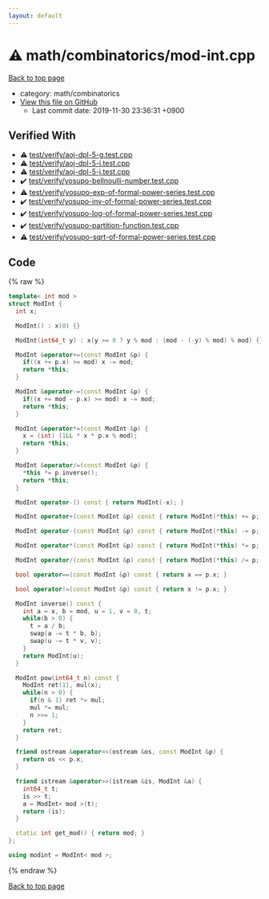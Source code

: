 ```yaml
---
layout: default
---
```


<!-- mathjax config similar to math.stackexchange -->
<script type="text/javascript" async
  src="https://cdnjs.cloudflare.com/ajax/libs/mathjax/2.7.5/MathJax.js?config=TeX-MML-AM_CHTML">
</script>
<script type="text/x-mathjax-config">
  MathJax.Hub.Config({
    TeX: { equationNumbers: { autoNumber: "AMS" }},
    tex2jax: {
      inlineMath: [ ['$','$'] ],
      processEscapes: true
    },
    "HTML-CSS": { matchFontHeight: false },
    displayAlign: "left",
    displayIndent: "2em"
  });
</script>

<script type="text/javascript" src="https://cdnjs.cloudflare.com/ajax/libs/jquery/3.4.1/jquery.min.js"></script>
<script src="https://cdn.jsdelivr.net/npm/jquery-balloon-js@1.1.2/jquery.balloon.min.js" integrity="sha256-ZEYs9VrgAeNuPvs15E39OsyOJaIkXEEt10fzxJ20+2I=" crossorigin="anonymous"></script>
<script type="text/javascript" src="../../../assets/js/copy-button.js"></script>
<link rel="stylesheet" href="../../../assets/css/copy-button.css" />


# :warning: math/combinatorics/mod-int.cpp
<a href="../../../index.html">Back to top page</a>

* category: math/combinatorics
* <a href="{{ site.github.repository_url }}/blob/master/math/combinatorics/mod-int.cpp">View this file on GitHub</a>
    - Last commit date: 2019-11-30 23:36:31 +0900




## Verified With
* :warning: <a href="../../../verify/test/verify/aoj-dpl-5-g.test.cpp.html">test/verify/aoj-dpl-5-g.test.cpp</a>
* :warning: <a href="../../../verify/test/verify/aoj-dpl-5-i.test.cpp.html">test/verify/aoj-dpl-5-i.test.cpp</a>
* :warning: <a href="../../../verify/test/verify/aoj-dpl-5-j.test.cpp.html">test/verify/aoj-dpl-5-j.test.cpp</a>
* :heavy_check_mark: <a href="../../../verify/test/verify/yosupo-bellnoulli-number.test.cpp.html">test/verify/yosupo-bellnoulli-number.test.cpp</a>
* :warning: <a href="../../../verify/test/verify/yosupo-exp-of-formal-power-series.test.cpp.html">test/verify/yosupo-exp-of-formal-power-series.test.cpp</a>
* :heavy_check_mark: <a href="../../../verify/test/verify/yosupo-inv-of-formal-power-series.test.cpp.html">test/verify/yosupo-inv-of-formal-power-series.test.cpp</a>
* :heavy_check_mark: <a href="../../../verify/test/verify/yosupo-log-of-formal-power-series.test.cpp.html">test/verify/yosupo-log-of-formal-power-series.test.cpp</a>
* :heavy_check_mark: <a href="../../../verify/test/verify/yosupo-partition-function.test.cpp.html">test/verify/yosupo-partition-function.test.cpp</a>
* :warning: <a href="../../../verify/test/verify/yosupo-sqrt-of-formal-power-series.test.cpp.html">test/verify/yosupo-sqrt-of-formal-power-series.test.cpp</a>


## Code
{% raw %}
```cpp
template< int mod >
struct ModInt {
  int x;

  ModInt() : x(0) {}

  ModInt(int64_t y) : x(y >= 0 ? y % mod : (mod - (-y) % mod) % mod) {}

  ModInt &operator+=(const ModInt &p) {
    if((x += p.x) >= mod) x -= mod;
    return *this;
  }

  ModInt &operator-=(const ModInt &p) {
    if((x += mod - p.x) >= mod) x -= mod;
    return *this;
  }

  ModInt &operator*=(const ModInt &p) {
    x = (int) (1LL * x * p.x % mod);
    return *this;
  }

  ModInt &operator/=(const ModInt &p) {
    *this *= p.inverse();
    return *this;
  }

  ModInt operator-() const { return ModInt(-x); }

  ModInt operator+(const ModInt &p) const { return ModInt(*this) += p; }

  ModInt operator-(const ModInt &p) const { return ModInt(*this) -= p; }

  ModInt operator*(const ModInt &p) const { return ModInt(*this) *= p; }

  ModInt operator/(const ModInt &p) const { return ModInt(*this) /= p; }

  bool operator==(const ModInt &p) const { return x == p.x; }

  bool operator!=(const ModInt &p) const { return x != p.x; }

  ModInt inverse() const {
    int a = x, b = mod, u = 1, v = 0, t;
    while(b > 0) {
      t = a / b;
      swap(a -= t * b, b);
      swap(u -= t * v, v);
    }
    return ModInt(u);
  }

  ModInt pow(int64_t n) const {
    ModInt ret(1), mul(x);
    while(n > 0) {
      if(n & 1) ret *= mul;
      mul *= mul;
      n >>= 1;
    }
    return ret;
  }

  friend ostream &operator<<(ostream &os, const ModInt &p) {
    return os << p.x;
  }

  friend istream &operator>>(istream &is, ModInt &a) {
    int64_t t;
    is >> t;
    a = ModInt< mod >(t);
    return (is);
  }

  static int get_mod() { return mod; }
};

using modint = ModInt< mod >;

```
{% endraw %}

<a href="../../../index.html">Back to top page</a>

